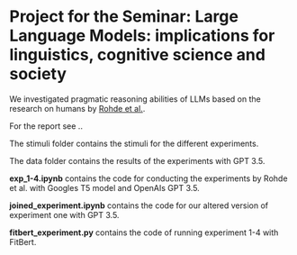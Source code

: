 # Project for the Seminar: Large Language Models: implications for linguistics, cognitive science and society

We investigated pragmatic reasoning abilities of LLMs based on the research on humans by [Rohde et al.](https://direct.mit.edu/opmi/article/doi/10.1162/opmi_a_00058/112494/This-Better-Be-Interesting-A-Speaker-s-Decision-to).

For the report see ..

The stimuli folder contains the stimuli for the different experiments.

The data folder contains the results of the experiments with GPT 3.5.

**exp_1-4.ipynb** contains the code for conducting the experiments by Rohde et al. with Googles T5 model and OpenAIs GPT 3.5.

**joined_experiment.ipynb** contains the code for our altered version of experiment one with GPT 3.5.

**fitbert_experiment.py** contains the code of running experiment 1-4 with FitBert.

